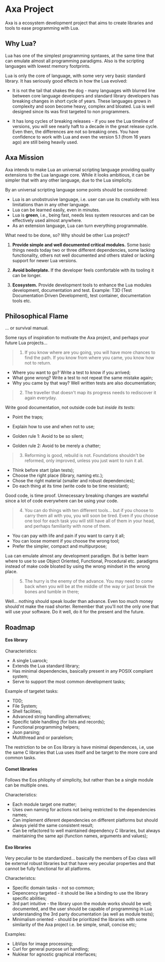 Axa Project
===========

Axa is a ecosystem development project that aims to create
libraries and tools to ease programming with Lua.


Why Lua?
--------
Lua has one of the simplest programming syntaxes, at the
same time that can emulate almost all programming paradigms. Also
is the scripting languages with lowest memory footprints.

Lua is only the core of language, with some very very basic standard
library. It has seriously good effects in how the Lua evolved:

* It is not the tail that shakes the dog - many languages with blurred
line between core language developers and standard library developers
has breaking changes in short cycle of years. These languages grows in
complexity and soon become heavy, complex and bloated. Lua is well
designed since its was first targeted to non programmers.

* It has long cycles of breaking releases - if you see the Lua timeline
of versions, you will see nearly haft to a decade in the great release
cycle. Even then, the differences are not so breaking ones. You have
confidence to work with Lua and even the version 5.1 (from 16 years ago)
are still being heavily used.


Axa Mission
-----------

Axa intends to make Lua an universal scripting language providing
quality extensions to the Lua language core. While it looks ambitious,
it can be simpler that with any other language, due to the
Lua simplicity.

By an universal scripting language some points should be considered:

* Lua is an unobstrusive language, i.e. user can use its creativity
  with less limitations than in any other language.
* Lua can be learned easily, even in minutes.
* Lua is __green__, i.e., being fast, needs less system resources 
  and can be effectively used almost anywhere.
* As an extension language, Lua can turn everything programmable.


What need to be done, so? Why should be other Lua project?

1. **Provide simple and well documented critical modules.** Some basic
things needs today two or three different dependencies, some lacking
functionality, others not well documented and others staled or lacking
support for newer Lua versions.

2. **Avoid boilerplate.** If the developer feels comfortable with
its tooling it can be longer.

2. **Ecosystem.** Provide development tools to enhance the Lua modules
development, documentation and test. Example: T3D (Test Documentation
Driven Development), test container, documentation tools etc.


Philosophical Flame
-------------------
... or survival manual.


Some rays of inspiration to motivate the Axa project, and perhaps your
future Lua projects...

> 1. If you know where are you going, you will have more chances to find the
> path. If you know from where you came, you know how not to return.

* Where you want to go? Write a test to know if you arrived;
* What gone wrong? Write a test to not repeat the same mistake again;
* Why you came by that way? Well written tests are also documentation;


> 2. The traveller that doesn't map its progress needs to rediscover
> it again everyday.

Write good documentation, not outside code but _inside its tests_:

* Point the traps;
* Explain how to use and when not to use;

* Golden rule 1: Avoid to be so silent;
* Golden rule 2: Avoid to be merely a chatter;


> 3. Reforming is good, rebuild is not. Foundations shouldn't be
> reformed, only improved, unless you just want to ruin it all.

* Think before start (plan tests);
* Choose the right place (library, naming etc.);
* Chose the right material (smaller and robust dependencies);
* Do each thing at its time (write code to be time resistant);

Good code, is time proof. Unnecessary breaking changes are wasteful
since a lot of code everywhere can be using your code.


> 4. You can do things with ten different tools... but if you choose to carry
> them all with you, you will soon be tired. Even if you choose one tool for
> each task you will still have all of them in your head, and perhaps
> familiarity with none of them.

* You can pay with life and pain if you want to carry it all;
* You can loose moment if you choose the wrong tool;
* Prefer the simpler, compact and multipurpose;

Lua can emulate almost any development paradigm. But is better learn where
to use to use Object Oriented, Functional, Procedural etc. paradigms
instead of make code bloated by using the wrong mindset in the wrong place.


> 5. The hurry is the enemy of the advance. You may need to come back when you
> will be at the middle of the way or just break the bones and tumble in there;

Well... nothing should speak louder than advance. Even too much money should'nt
make the road shorter. Remember that you'll not the only one that will use
your software. Do it well, do it for the present and the future.


Roadmap
-------

#### Eos library

Characteristics:

* A single Luarock;
* Extends the Lua standard library;
* Has minimal dependencies, basically present in any POSIX compliant system;
* Serve to support the most common development tasks;

Example of targetet tasks:

- TDD;
- File System;
- Shell facilities;
- Advanced string handling alternatives;
- Specific table handling (for lists and records);
- Functional programming helpers;
- Json parsing;
- Multithread and or paralelism;

The restriction to be on Eos library is have minimal dependences, i.e, use the
same C libraries that Lua uses itself and be target to the more core and common
tasks.


#### Comet libraries

Follows the Eos philophy of simplicity, but rather than be a single module
can be multiple ones.

Characteristics:

* Each module target one matter;
* Uses own naming for actions not being restricted to the dependencies names;
* Can implement diferent dependencies on different platforms but should always
yield the same consistent result;
* Can be refactored to well maintained dependency C libraries, but always
maintaining the same api (function names, arguments and values);


#### Exo libraries

Very peculiar to be standardized... basically the members of Exo class will be
external robust libraries but that have very peculiar properties and that cannot
be fully functional for all platforms.

Characteristcs:

* Specific domain tasks - not so common;
* Depencency targeted - it should be like a binding to use the library specific
abilities;
* 3rd part intuitive - the library upon the module works should be well;
documented, and the user should be capable of programming in Lua understanding
the 3rd party documentation (as well as module tests);
* Minimalism oriented - should be prioritized the libraries with some
similarity of the Axa project i.e. be simple, small, concise etc;

Examples:

* LibVips for image processing;
* Curl for general purpose url handling;
* Nuklear for agnostic graphical interfaces;

